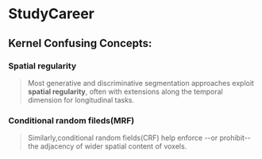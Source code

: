 # StudyCareer

## Kernel Confusing Concepts:
### Spatial regularity
>Most generative and discriminative segmentation approaches exploit **spatial regularity**,
often with extensions along the temporal dimension for longitudinal tasks.

### Conditional random fileds(MRF)
>Similarly,conditional random fields(CRF) help enforce --or prohibit-- the adjacency of wider 
spatial content of voxels.

